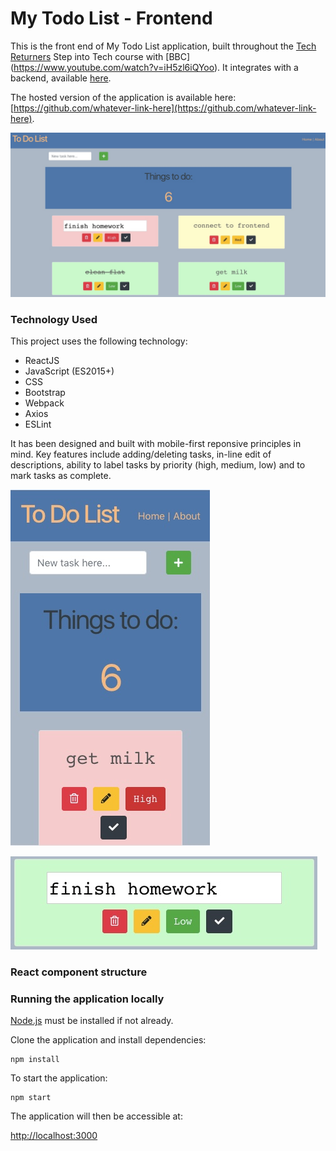 # My Todo List - Frontend

This is the front end of My Todo List application, built throughout the [Tech Returners](https://techreturners.com) Step into Tech course with [BBC] (https://www.youtube.com/watch?v=iH5zl6iQYoo). It integrates with a backend, available [here](https://github.com/your-backend-repo).

The hosted version of the application is available here: [https://github.com/whatever-link-here](https://github.com/whatever-link-here).

![app_screenshot](images/todo_list_app.jpeg)

### Technology Used

This project uses the following technology:

- ReactJS
- JavaScript (ES2015+)
- CSS
- Bootstrap
- Webpack
- Axios
- ESLint

It has been designed and built with mobile-first reponsive principles in mind. Key features include adding/deleting tasks, in-line edit of descriptions, ability to label tasks by priority (high, medium, low) and to mark tasks as complete. 

![app_mobile_screenshot](images/todo_list_mobile.jpeg)


![app_edit_screenshot](images/todo_list_edit.jpeg)

### React component structure

### Running the application locally

[Node.js](https://nodejs.org/en/) must be installed if not already.

Clone the application and install dependencies:

    npm install

To start the application:

    npm start

The application will then be accessible at:

[http://localhost:3000](http://localhost:3000)
